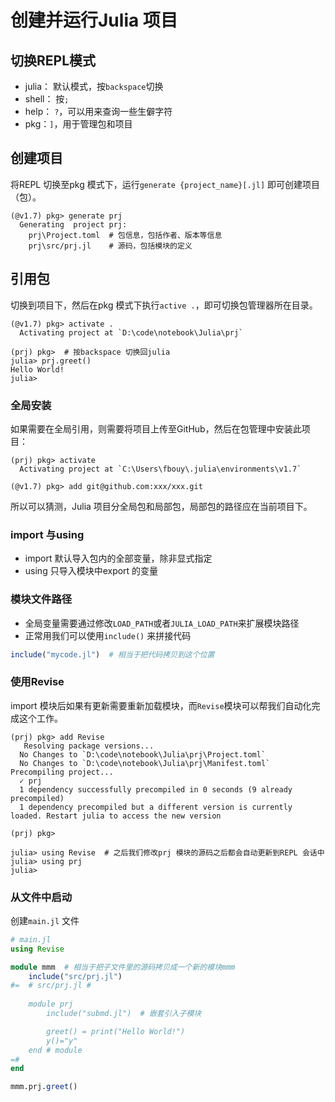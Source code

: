 # 创建并运行Julia 项目  

## 切换REPL模式  

- julia： 默认模式，按`backspace`切换   
- shell： 按`;`  
- help： `?`，可以用来查询一些生僻字符    
- pkg：`]`，用于管理包和项目     

## 创建项目  

将REPL 切换至pkg 模式下，运行`generate {project_name}[.jl]` 即可创建项目（包）。  
```shell-session
(@v1.7) pkg> generate prj
  Generating  project prj:
    prj\Project.toml  # 包信息，包括作者、版本等信息
    prj\src/prj.jl    # 源码，包括模块的定义  
```

## 引用包  
切换到项目下，然后在pkg 模式下执行`active .`，即可切换包管理器所在目录。  
```shell-session
(@v1.7) pkg> activate .
  Activating project at `D:\code\notebook\Julia\prj`

(prj) pkg>  # 按backspace 切换回julia  
julia> prj.greet()
Hello World!
julia> 
```

### 全局安装  
如果需要在全局引用，则需要将项目上传至GitHub，然后在包管理中安装此项目：  
```shell-session
(prj) pkg> activate
  Activating project at `C:\Users\fbouy\.julia\environments\v1.7`

(@v1.7) pkg> add git@github.com:xxx/xxx.git
```

所以可以猜测，Julia 项目分全局包和局部包，局部包的路径应在当前项目下。  

### import 与using  
- import 默认导入包内的全部变量，除非显式指定  
- using 只导入模块中export 的变量  

### 模块文件路径  
- 全局变量需要通过修改`LOAD_PATH`或者`JULIA_LOAD_PATH`来扩展模块路径  
- 正常用我们可以使用`include()` 来拼接代码  

```julia
include("mycode.jl")  # 相当于把代码拷贝到这个位置  
```

### 使用Revise  
import 模块后如果有更新需要重新加载模块，而`Revise`模块可以帮我们自动化完成这个工作。  
```shell-session
(prj) pkg> add Revise
   Resolving package versions...
  No Changes to `D:\code\notebook\Julia\prj\Project.toml`
  No Changes to `D:\code\notebook\Julia\prj\Manifest.toml`
Precompiling project...
  ✓ prj
  1 dependency successfully precompiled in 0 seconds (9 already precompiled)
  1 dependency precompiled but a different version is currently loaded. Restart julia to access the new version

(prj) pkg> 

julia> using Revise  # 之后我们修改prj 模块的源码之后都会自动更新到REPL 会话中  
julia> using prj
julia> 
```  

### 从文件中启动  
创建`main.jl` 文件  
```julia
# main.jl
using Revise  

module mmm  # 相当于把子文件里的源码拷贝成一个新的模块mmm
    include("src/prj.jl")    
#=  # src/prj.jl #
    
    module prj
        include("submd.jl")  # 嵌套引入子模块  

        greet() = print("Hello World!")
        y()="y"
    end # module
=#
end

mmm.prj.greet()
```
